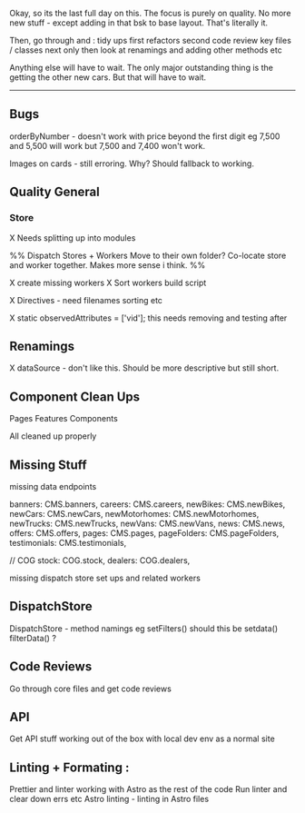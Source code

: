 Okay, so its the last full day on this. The focus is purely on quality. No more new stuff - except adding in that bsk to base layout. That's literally it.

Then, go through and : 
tidy ups first 
refactors second
code review key files / classes next
only then look at renamings and adding other methods etc

Anything else will have to wait. 
The only major outstanding thing is the getting the other new cars. But that will have to wait.

---
## Bugs 

orderByNumber - doesn't work with price beyond the first digit eg 7,500 and 5,500 will work but 7,500 and 7,400 won't work. 

Images on cards - still erroring. Why? Should fallback to working.


## Quality General

### Store 
X Needs splitting up into modules 

%% Dispatch Stores + Workers 
Move to their own folder? Co-locate store and worker together. Makes more sense i think.  %%

X create missing workers
X Sort workers build script

X Directives - need filenames sorting etc 

X static observedAttributes = ['vid']; this needs removing and testing after 
## Renamings

X dataSource - don't like this. Should be more descriptive but still short.


## Component Clean Ups

Pages
Features
Components

All cleaned up properly

## Missing Stuff 
missing data endpoints

banners: CMS.banners,
careers: CMS.careers,
newBikes: CMS.newBikes,
newCars: CMS.newCars,
newMotorhomes: CMS.newMotorhomes,
newTrucks: CMS.newTrucks,
newVans: CMS.newVans,
news: CMS.news,
offers: CMS.offers,
pages: CMS.pages,
pageFolders: CMS.pageFolders,
testimonials: CMS.testimonials,

// COG
stock: COG.stock,
dealers: COG.dealers,

missing dispatch store set ups and related workers 

## DispatchStore
DispatchStore - method namings eg setFilters() should this be setdata() filterData() ? 

## Code Reviews
Go through core files and get code reviews

## API
Get API stuff working out of the box with local dev env as a normal site


## Linting + Formating :

Prettier and linter working with Astro as the rest of the code
Run linter and clear down errs etc
Astro linting - linting in Astro files 
